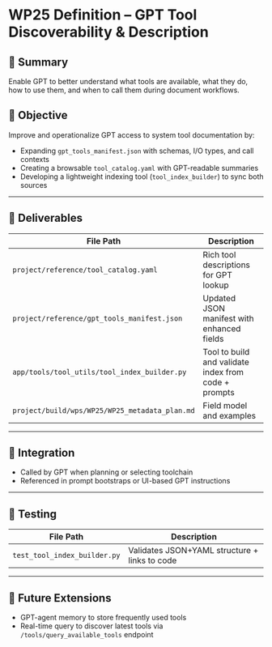 # WP25 Definition – GPT Tool Discoverability & Description

## 🧠 Summary
Enable GPT to better understand what tools are available, what they do, how to use them, and when to call them during document workflows.

## 🎯 Objective
Improve and operationalize GPT access to system tool documentation by:
- Expanding `gpt_tools_manifest.json` with schemas, I/O types, and call contexts
- Creating a browsable `tool_catalog.yaml` with GPT-readable summaries
- Developing a lightweight indexing tool (`tool_index_builder`) to sync both sources

---

## 🧱 Deliverables
| File Path | Description |
|-----------|-------------|
| `project/reference/tool_catalog.yaml` | Rich tool descriptions for GPT lookup |
| `project/reference/gpt_tools_manifest.json` | Updated JSON manifest with enhanced fields |
| `app/tools/tool_utils/tool_index_builder.py` | Tool to build and validate index from code + prompts |
| `project/build/wps/WP25/WP25_metadata_plan.md` | Field model and examples |

---

## 🔁 Integration
- Called by GPT when planning or selecting toolchain
- Referenced in prompt bootstraps or UI-based GPT instructions

---

## 🧪 Testing
| File Path | Description |
|-----------|-------------|
| `test_tool_index_builder.py` | Validates JSON+YAML structure + links to code |

---

## 🔮 Future Extensions
- GPT-agent memory to store frequently used tools
- Real-time query to discover latest tools via `/tools/query_available_tools` endpoint